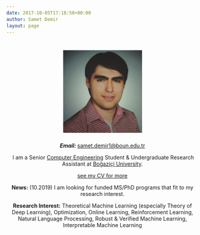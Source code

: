 ```yaml
---
date: 2017-10-05T17:18:58+00:00
author: Samet Demir
layout: page
---
```

<h1 style="text-align: center;">
  <img class="aligncenter" style="font-size: 1.6em;" src="/uploads/profile_filtered.png" alt="" width="207" height="217" />
</h1>

<p style="text-align: center;">
  <em><strong>Email: </strong></em><a href="mailto:samet.demir1@boun.edu.tr">samet.demir1@boun.edu.tr</a>
</p>

<p style="text-align: center;">
   I am a Senior <a href="https://www.cmpe.boun.edu.tr/">Computer Engineering</a> Student & Undergraduate Research Assistant at <a href="http://www.boun.edu.tr/en-US/Index">Boğaziçi University</a>.
</p>

<p style="text-align: center;">
<a href="/cv">see my CV for more</a>
</p>

<p style="text-align: center;">
<b>News:</b> (10.2019) I am looking for funded MS/PhD programs that fit to my research interest.
</p>

<p style="text-align: center;">
<b>Research Interest:</b> Theoretical Machine Learning (especially Theory of Deep Learning), Optimization, Online Learning, Reinforcement Learning, Natural Language Processing, Robust & Verified Machine Learning, Interpretable Machine Learning
</p>


